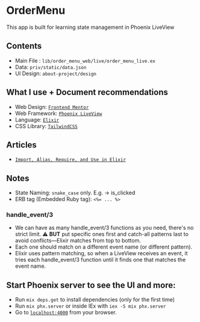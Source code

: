# OrderMenu
This app is built for learning state management in Phoenix LiveView
## Contents
  * Main File :  `lib/order_menu_web/live/order_menu_live.ex`
  * Data: `priv/static/data.json`
  * UI Design: `about-project/design`

## What I use + Document recommendations
  * Web Design: [`Frontend Mentor`](https://www.frontendmentor.io/challenges/product-list-with-cart-5MmqLVAp_d)
  * Web Framework: [`Phoenix LiveView`](https://hexdocs.pm/phoenix_live_view/Phoenix.LiveView.html)
  * Language: [`Elixir`](https://hexdocs.pm/elixir/Kernel.html#content)
  * CSS Library: [`TailwindCSS`](https://tailwindcss.com/)

## Articles
  * [`Import, Alias, Require, and Use in Elixir`](https://gabriel.perales.me/blog/import-alias-require-and-use)

## Notes
  * State Naming: `snake_case` only. E.g. ->  is_clicked
  * ERB tag (Embedded Ruby tag): `<%= ... %>`
  ### handle_event/3
   * We can have as many handle_event/3 functions as you need, there's no strict limit.
     ⚠️ **BUT** put specific ones first and catch-all patterns last to avoid conflicts—Elixir matches from top to bottom.
   * Each one should match on a different event name (or different pattern).
   * Elixir uses pattern matching, so when a LiveView receives an event, it tries each handle_event/3 function until it finds one that matches the event name.

## Start Phoenix server to see the UI and more:

  * Run `mix deps.get` to install dependencies (only for the first time)
  * Run `mix phx.server` or inside IEx with `iex -S mix phx.server`
  * Go to [`localhost:4000`](http://localhost:4000) from your browser.

